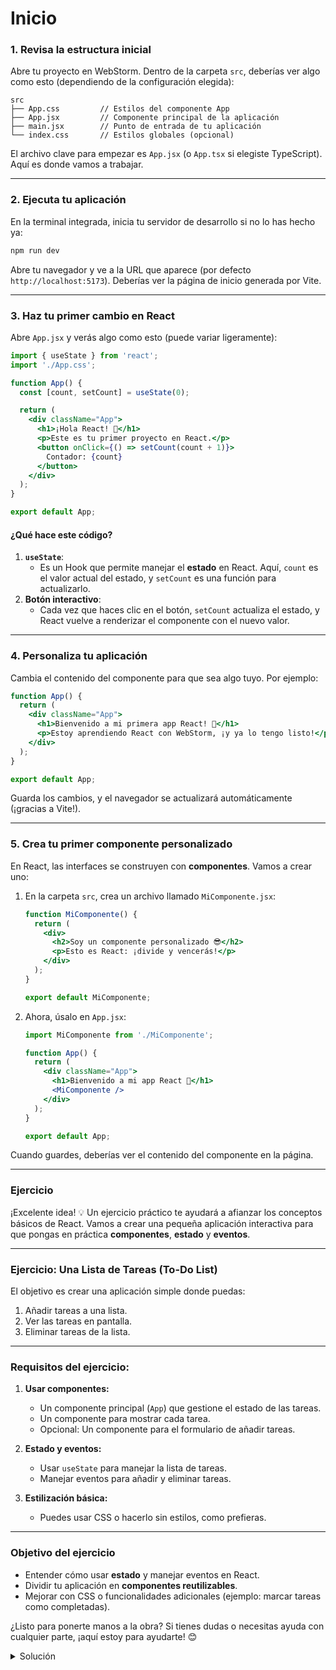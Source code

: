 # Inicio

### **1. Revisa la estructura inicial**
Abre tu proyecto en WebStorm. Dentro de la carpeta `src`, deberías ver algo como esto (dependiendo de la configuración elegida):

```
src
├── App.css         // Estilos del componente App
├── App.jsx         // Componente principal de la aplicación
├── main.jsx        // Punto de entrada de tu aplicación
└── index.css       // Estilos globales (opcional)
```

El archivo clave para empezar es `App.jsx` (o `App.tsx` si elegiste TypeScript). Aquí es donde vamos a trabajar.

---

### **2. Ejecuta tu aplicación**
En la terminal integrada, inicia tu servidor de desarrollo si no lo has hecho ya:
```bash
npm run dev
```
Abre tu navegador y ve a la URL que aparece (por defecto `http://localhost:5173`). Deberías ver la página de inicio generada por Vite.

---

### **3. Haz tu primer cambio en React**
Abre `App.jsx` y verás algo como esto (puede variar ligeramente):

```jsx
import { useState } from 'react';
import './App.css';

function App() {
  const [count, setCount] = useState(0);

  return (
    <div className="App">
      <h1>¡Hola React! 🚀</h1>
      <p>Este es tu primer proyecto en React.</p>
      <button onClick={() => setCount(count + 1)}>
        Contador: {count}
      </button>
    </div>
  );
}

export default App;
```

#### **¿Qué hace este código?**
1. **`useState`**:
    - Es un Hook que permite manejar el **estado** en React. Aquí, `count` es el valor actual del estado, y `setCount` es una función para actualizarlo.
2. **Botón interactivo**:
    - Cada vez que haces clic en el botón, `setCount` actualiza el estado, y React vuelve a renderizar el componente con el nuevo valor.

---

### **4. Personaliza tu aplicación**
Cambia el contenido del componente para que sea algo tuyo. Por ejemplo:

```jsx
function App() {
  return (
    <div className="App">
      <h1>Bienvenido a mi primera app React! 🚀</h1>
      <p>Estoy aprendiendo React con WebStorm, ¡y ya lo tengo listo!</p>
    </div>
  );
}

export default App;
```

Guarda los cambios, y el navegador se actualizará automáticamente (¡gracias a Vite!).

---

### **5. Crea tu primer componente personalizado**
En React, las interfaces se construyen con **componentes**. Vamos a crear uno:

1. En la carpeta `src`, crea un archivo llamado `MiComponente.jsx`:
   ```jsx
   function MiComponente() {
     return (
       <div>
         <h2>Soy un componente personalizado 😎</h2>
         <p>Esto es React: ¡divide y vencerás!</p>
       </div>
     );
   }

   export default MiComponente;
   ```

2. Ahora, úsalo en `App.jsx`:
   ```jsx
   import MiComponente from './MiComponente';

   function App() {
     return (
       <div className="App">
         <h1>Bienvenido a mi app React 🚀</h1>
         <MiComponente />
       </div>
     );
   }

   export default App;
   ```

Cuando guardes, deberías ver el contenido del componente en la página.

--- 

### Ejercicio
¡Excelente idea! 💡 Un ejercicio práctico te ayudará a afianzar los conceptos básicos de React. Vamos a crear una pequeña aplicación interactiva para que pongas en práctica **componentes**, **estado** y **eventos**.

---

### **Ejercicio: Una Lista de Tareas (To-Do List)**
El objetivo es crear una aplicación simple donde puedas:
1. Añadir tareas a una lista.
2. Ver las tareas en pantalla.
3. Eliminar tareas de la lista.

---

### **Requisitos del ejercicio:**
1. **Usar componentes:**
   - Un componente principal (`App`) que gestione el estado de las tareas.
   - Un componente para mostrar cada tarea.
   - Opcional: Un componente para el formulario de añadir tareas.

2. **Estado y eventos:**
   - Usar `useState` para manejar la lista de tareas.
   - Manejar eventos para añadir y eliminar tareas.

3. **Estilización básica:**
   - Puedes usar CSS o hacerlo sin estilos, como prefieras.

---

### **Objetivo del ejercicio**
- Entender cómo usar **estado** y manejar eventos en React.
- Dividir tu aplicación en **componentes reutilizables**.
- Mejorar con CSS o funcionalidades adicionales (ejemplo: marcar tareas como completadas).

¿Listo para ponerte manos a la obra? Si tienes dudas o necesitas ayuda con cualquier parte, ¡aquí estoy para ayudarte! 😊
<details>
    <summary>Solución</summary>

### **Paso 1: Esqueleto básico**
Empieza con esta estructura en `App.jsx`:

```jsx
import { useState } from 'react';

function App() {
  const [tareas, setTareas] = useState([]); // Estado para la lista de tareas
  const [nuevaTarea, setNuevaTarea] = useState(''); // Estado para la tarea que el usuario escribe

  // Función para manejar la adición de una tarea
  const agregarTarea = () => {
    if (nuevaTarea.trim() === '') return; // Evitar agregar tareas vacías
    setTareas([...tareas, nuevaTarea]);
    setNuevaTarea(''); // Limpiar el input
  };

  // Función para eliminar una tarea
  const eliminarTarea = (indice) => {
    const nuevasTareas = tareas.filter((_, i) => i !== indice);
    setTareas(nuevasTareas);
  };

  return (
    <div className="App">
      <h1>Lista de Tareas 📝</h1>

      {/* Input y botón para añadir tareas */}
      <div>
        <input
          type="text"
          value={nuevaTarea}
          onChange={(e) => setNuevaTarea(e.target.value)}
          placeholder="Escribe una tarea..."
        />
        <button onClick={agregarTarea}>Agregar</button>
      </div>

      {/* Mostrar la lista de tareas */}
      <ul>
        {tareas.map((tarea, index) => (
          <li key={index}>
            {tarea}
            <button onClick={() => eliminarTarea(index)}>Eliminar</button>
          </li>
        ))}
      </ul>
    </div>
  );
}

export default App;
```

---

### **Paso 2: Divide en componentes**
Puedes mejorar la organización creando un componente para las tareas:

#### Crea un archivo `Tarea.jsx`:
```jsx
function Tarea({ texto, onEliminar }) {
  return (
    <li>
      {texto}
      <button onClick={onEliminar}>Eliminar</button>
    </li>
  );
}

export default Tarea;
```

#### Usa el componente en `App.jsx`:
```jsx
import Tarea from './Tarea';

function App() {
  const [tareas, setTareas] = useState([]);
  const [nuevaTarea, setNuevaTarea] = useState('');

  const agregarTarea = () => {
    if (nuevaTarea.trim() === '') return;
    setTareas([...tareas, nuevaTarea]);
    setNuevaTarea('');
  };

  const eliminarTarea = (indice) => {
    setTareas(tareas.filter((_, i) => i !== indice));
  };

  return (
    <div className="App">
      <h1>Lista de Tareas 📝</h1>

      <div>
        <input
          type="text"
          value={nuevaTarea}
          onChange={(e) => setNuevaTarea(e.target.value)}
          placeholder="Escribe una tarea..."
        />
        <button onClick={agregarTarea}>Agregar</button>
      </div>

      <ul>
        {tareas.map((tarea, index) => (
          <Tarea
            key={index}
            texto={tarea}
            onEliminar={() => eliminarTarea(index)}
          />
        ))}
      </ul>
    </div>
  );
}

export default App;
```

---

### **Paso 3: Agrega estilos (opcional)**
Puedes añadir un archivo CSS (por ejemplo, `App.css`) con algo simple para que se vea bonito:

```css
.App {
  text-align: center;
  font-family: Arial, sans-serif;
}

input {
  margin: 0.5rem;
  padding: 0.5rem;
  font-size: 1rem;
}

button {
  margin-left: 0.5rem;
  padding: 0.5rem;
  font-size: 1rem;
  background-color: #007bff;
  color: white;
  border: none;
  border-radius: 5px;
  cursor: pointer;
}

button:hover {
  background-color: #0056b3;
}

ul {
  list-style-type: none;
  padding: 0;
}

li {
  margin: 0.5rem 0;
  display: flex;
  justify-content: space-between;
  align-items: center;
}

li button {
  background-color: red;
}
```
</details>